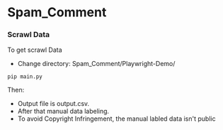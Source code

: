 ﻿# Spam_Comment

### Scrawl Data

To get scrawl Data
- Change directory: Spam_Comment/Playwright-Demo/
```
pip main.py
```
Then:
- Output file is output.csv.
- After that manual data labeling.
- To avoid Copyright Infringement, the manual labled data isn't public 
